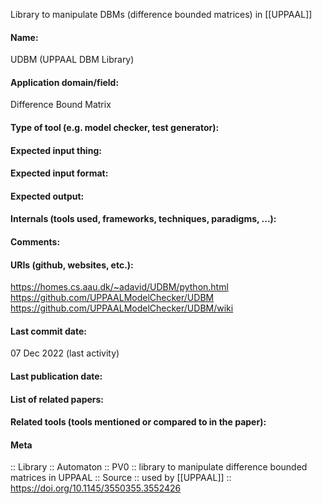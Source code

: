 Library to manipulate DBMs (difference bounded matrices) in [[UPPAAL]]

#### Name:
UDBM (UPPAAL DBM Library)

#### Application domain/field:
Difference Bound Matrix

#### Type of tool (e.g. model checker, test generator):

#### Expected input thing:

#### Expected input format:

#### Expected output:

#### Internals (tools used, frameworks, techniques, paradigms, ...):

#### Comments:

#### URIs (github, websites, etc.):
https://homes.cs.aau.dk/~adavid/UDBM/python.html
https://github.com/UPPAALModelChecker/UDBM
https://github.com/UPPAALModelChecker/UDBM/wiki

#### Last commit date:
07 Dec 2022 (last activity)

#### Last publication date:

#### List of related papers:

#### Related tools (tools mentioned or compared to in the paper):

#### Meta
:: Library
:: Automaton
:: PV0 :: library to manipulate difference bounded matrices in UPPAAL
:: Source :: used by [[UPPAAL]] :: https://doi.org/10.1145/3550355.3552426
